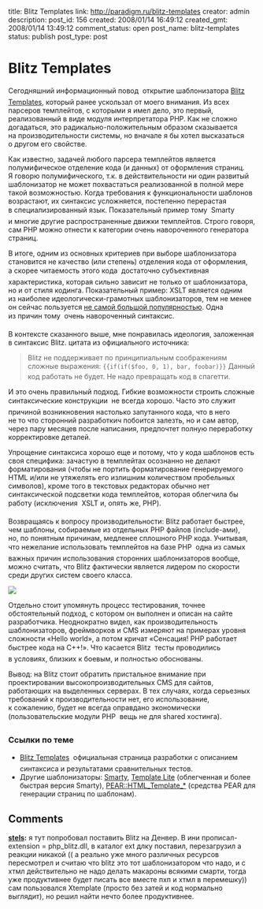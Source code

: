 title: Blitz Templates
link: http://paradigm.ru/blitz-templates
creator: admin
description: 
post_id: 156
created: 2008/01/14 16:49:12
created_gmt: 2008/01/14 13:49:12
comment_status: open
post_name: blitz-templates
status: publish
post_type: post

# Blitz Templates

Сегодняшний информационный повод  открытие шаблонизатора [Blitz Templates](http://alexeyrybak.com/blitz/blitz_ru.html), который ранее ускользал от моего внимания. Из всех парсеров темплейтов, с которыми я имел дело, это первый, реализованный в виде модуля интерпретатора PHP. Как не сложно догадаться, это радикально-положительным образом сказывается на производительности системы, но вначале я бы хотел высказаться о другом его свойстве.

Как известно, задачей любого парсера темплейтов является полумифическое отделение кода (и данных) от оформления страниц. Я говорю полумифического, т.к. в действительности ни один развитый шаблонизатор не может похвастаться реализованной в полной мере такой возможностью. Когда требования к функциональности шаблонов возрастают, их синтаксис усложняется, постепенно перерастая в специализированный язык. Показательный пример тому  Smarty и многие другие распространенные движки темплейтов. Строго говоря, сам PHP можно отнести к категории очень навороченного генератора страниц.

В итоге, одним из основных критериев при выборе шаблонизатора становится не качество (или степень) отделения кода от оформления, а скорее читаемость этого кода  достаточно субъективная характеристика, которая сильно зависит не только от шаблонизатора, но и от стиля кодинга. Показательный пример: XSLT является одним из наиболее идеологически-грамотных шаблонизаторов, тем не менее он сейчас пользуется [не самой большой популярностью](http://b23.ru/czi). Одна из причин тому  очень навороченный синтаксис. 

В контексте сказанного выше, мне понравилась идеология, заложенная в синтаксис Blitz. цитата из официального источника:

> Blitz не поддерживает по принципиальным соображениям сложные выражения: `{{if(if($foo, 0, 1), bar, foobar)}}` Данный код работать не будет. Не надо превращать код в спагетти.

И это очень правильный подход. Гибкие возможности строить сложные синтаксические конструкции  не всегда хорошо. Часто это служит причиной возникновения настолько запутанного кода, что в него не то что сторонний разработкич побоится залезть, но и сам автор, через пару месяцев после написания, предпочтет полную переработку корректировке деталей.

Упрощение синтаксиса хорошо еще и потому, что у кода шаблонов есть своя специфика: зачастую в темплейтах осознанно не делают форматирования (чтобы не портить форматирование генерируемого HTML и/или не утяжелять его излишним количеством пробельных символов), кроме того в текстовых редакторах обычно нет синтаксической подсветки кода темплейтов, которая облегчила бы работу (исключения  XSLT и, опять же, PHP).

Возвращаясь к вопросу производительности: Blitz работает быстрее, чем шаблоны, собираемые из отдельных PHP файлов (include-ами), но, по понятным причинам, медленее сплошного PHP кода. Учитывая, что нежелание использовать темплейтов на базе PHP  одна из самых важных причин использования сторонних шаблонизаторов вообще, можно считать, что Blitz фактически является лидером по скорости среди других систем своего класса.

![](/;-\)/2008/01/lebowski-bench-small.gif)

Отдельно стоит упомянуть процесс тестирования, точнее обстоятельный подход, с котором он выполнен и описан на сайте разработчика. Неоднократно видел, как производительность шаблонизаторов, фреймворков и CMS измеряют на примерах уровня сложности «Hello world», а потом кричат «Сенсация! PHP работает быстрее кода на C++!». Что касается Blitz  тесты проводились в условиях, близких к боевым, и полностью обоснованы.

Вывод: на Blitz стоит обратить пристальное внимание при проектировании высокопроизводительных CMS для сайтов, работающих на выделенных серверах. В тех случаях, когда серьезных требований к производительности нет, его использование, к сожалению, будет не всегда оправдано экономически (пользовательские модули PHP  вещь не для shared хостинга).

### Ссылки по теме

  * [Blitz Templates](http://alexeyrybak.com/blitz/blitz_ru.html)  официальная страница разработки с описанием синтаксиса и результатами сравнительных тестов.
  * Другие шаблонизаторы: [Smarty](http://www.smarty.net/), [Template Lite](http://templatelite.sourceforge.net/) (облегченная и более быстрая версия Smarty), [PEAR::HTML_Template_*](http://b23.ru/czu) (средства PEAR для генерации страниц по шаблонам).

## Comments

**[stels](#50027 "2011/01/14 00:22:48"):** я тут попробовал поставить Blitz на Денвер. В ини прописал-extension = php_blitz.dll, в каталог ext длку поставил, перезагрузил а реакции никакой (( а реально уже много различных ресурсов пересмотрел и считаю что blitz это тот шаблонизатором что надо, и с хтмл действительно не надо делать макароны всякими смарти, тогда уже продуктивнее будет писать все вместе пхп и хтмл в перемешку)) сам пользовался Xtemplate (просто без затей и код нормально выглядит), но решил найти нечто более продуктивнее.

